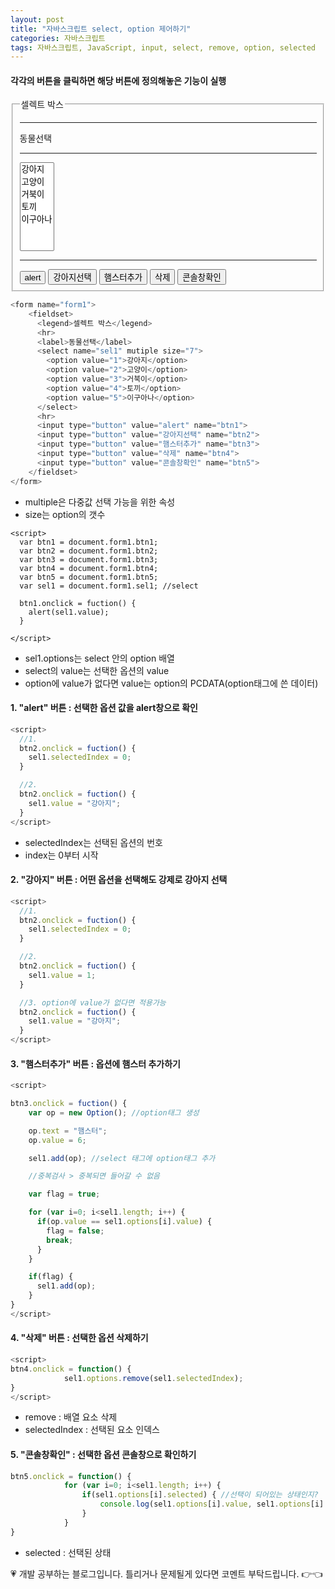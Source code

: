 ```yaml
---
layout: post
title: "자바스크립트 select, option 제어하기"
categories: 자바스크립트
tags: 자바스크립트, JavaScript, input, select, remove, option, selected
---
```



#### 각각의 버튼을 클릭하면 해당 버튼에 정의해놓은 기능이 실행

<form name="form1">
    <fieldset>
      <legend>셀렉트 박스</legend>
      <hr>
      <label>동물선택</label>
      <hr>
      <select name="sel1" mutiple size="7">
        <option value="1">강아지</option>
        <option value="2">고양이</option>
        <option value="3">거북이</option>
        <option value="4">토끼</option>
        <option value="5">이구아나</option>
      </select>
      <hr>
      <input type="button" value="alert" name="btn1">
      <input type="button" value="강아지선택" name="btn2">
      <input type="button" value="햄스터추가" name="btn3">
      <input type="button" value="삭제" name="btn4">
      <input type="button" value="콘솔창확인" name="btn5">
    </fieldset>
</form>

``` javascript
<form name="form1">
    <fieldset>
      <legend>셀렉트 박스</legend>
      <hr>
      <label>동물선택</label>
      <select name="sel1" mutiple size="7">
        <option value="1">강아지</option>
        <option value="2">고양이</option>
        <option value="3">거북이</option>
        <option value="4">토끼</option>
        <option value="5">이구아나</option>
      </select>
      <hr>
      <input type="button" value="alert" name="btn1">
      <input type="button" value="강아지선택" name="btn2">
      <input type="button" value="햄스터추가" name="btn3">
      <input type="button" value="삭제" name="btn4">
      <input type="button" value="콘솔창확인" name="btn5">
    </fieldset>
</form>
```
- multiple은 다중값 선택 가능을 위한 속성
- size는 option의 갯수


```
<script>
  var btn1 = document.form1.btn1;
  var btn2 = document.form1.btn2;
  var btn3 = document.form1.btn3;
  var btn4 = document.form1.btn4;
  var btn5 = document.form1.btn5;
  var sel1 = document.form1.sel1; //select

  btn1.onclick = fuction() {
    alert(sel1.value);
  }

</script>
```

- sel1.options는 select 안의 option 배열
- select의 value는 선택한 옵션의 value
- option에 value가 없다면 value는 option의 PCDATA(option태그에 쓴 데이터)

#### 1. "alert" 버튼 : 선택한 옵션 값을 alert창으로 확인

```javascript
<script>
  //1.
  btn2.onclick = fuction() {
    sel1.selectedIndex = 0;
  }

  //2.
  btn2.onclick = fuction() {
    sel1.value = "강아지";
  }
</script>
```

- selectedIndex는 선택된 옵션의 번호
- index는 0부터 시작


#### 2. "강아지" 버튼 : 어떤 옵션을 선택해도 강제로 강아지 선택

```javascript
<script>
  //1.
  btn2.onclick = fuction() {
    sel1.selectedIndex = 0;
  }

  //2.
  btn2.onclick = fuction() {
    sel1.value = 1;
  }

  //3. option에 value가 없다면 적용가능
  btn2.onclick = fuction() {
    sel1.value = "강아지";
  }
</script>
```


#### 3. "햄스터추가" 버튼 : 옵션에 햄스터 추가하기

```javascript
<script>

btn3.onclick = fuction() {
    var op = new Option(); //option태그 생성

    op.text = "햄스터";
    op.value = 6;

    sel1.add(op); //select 태그에 option태그 추가

    //중복검사 > 중복되면 들어갈 수 없음

    var flag = true;

    for (var i=0; i<sel1.length; i++) {
      if(op.value == sel1.options[i].value) {
        flag = false;
        break;
      }
    }

    if(flag) {
      sel1.add(op);
    }
}
</script>
```

#### 4. "삭제" 버튼 : 선택한 옵션 삭제하기

```javascript
<script>
btn4.onclick = function() {
            sel1.options.remove(sel1.selectedIndex);
}
</script>
```

- remove : 배열 요소 삭제
- selectedIndex : 선택된 요소 인덱스

#### 5. "콘솔창확인" : 선택한 옵션 콘솔창으로 확인하기

```javascript
btn5.onclick = function() {
            for (var i=0; i<sel1.length; i++) {
                if(sel1.options[i].selected) { //선택이 되어있는 상태인지?
                    console.log(sel1.options[i].value, sel1.options[i].text)
                }
            }
}
```

- selected : 선택된 상태

<div class="myc1" id="c1"><span>💗 개발 공부하는 블로그입니다. 틀리거나 문제될게 있다면 코멘트 부탁드립니다. 👉👈</span></div>

